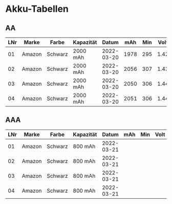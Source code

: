 Akku-Tabellen
=============

## AA

LNr | Marke  | Farbe   | Kapazität | Datum      | mAh  | Min | Volt
----|--------|---------|-----------|------------|------|-----|-------
01  | Amazon | Schwarz | 2000 mAh  | 2022-03-20 | 1978 | 295 | 1.42
02  | Amazon | Schwarz | 2000 mAh  | 2022-03-20 | 2056 | 307 | 1.43
03  | Amazon | Schwarz | 2000 mAh  | 2022-03-20 | 2050 | 306 | 1.44
04  | Amazon | Schwarz | 2000 mAh  | 2022-03-20 | 2051 | 306 | 1.44

## AAA

LNr | Marke  | Farbe   | Kapazität | Datum      | mAh  | Min | Volt
----|--------|---------|-----------|------------|------|-----|-------
01  | Amazon | Schwarz |  800 mAh  | 2022-03-21 |      |     |
02  | Amazon | Schwarz |  800 mAh  | 2022-03-21 |      |     |
03  | Amazon | Schwarz |  800 mAh  | 2022-03-21 |      |     |
04  | Amazon | Schwarz |  800 mAh  | 2022-03-21 |      |     |
